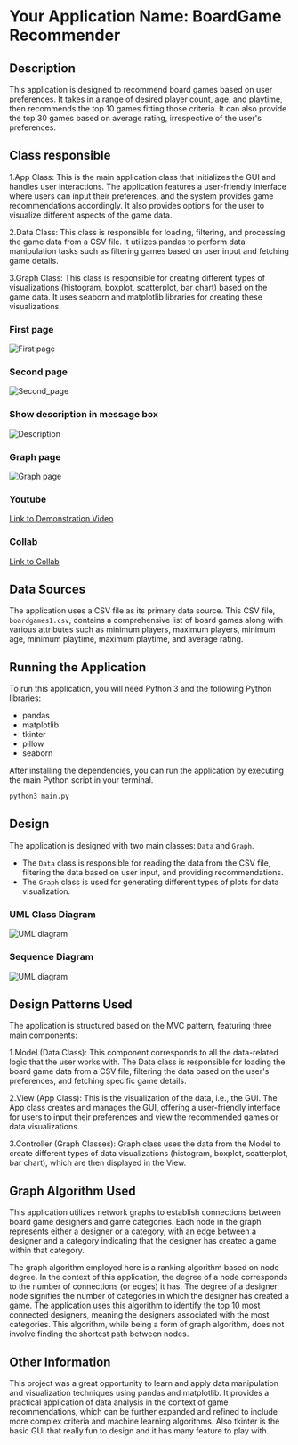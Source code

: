 # Your Application Name: BoardGame Recommender

## Description
This application is designed to recommend board games based on user preferences. It takes in a range of desired player count, age, and playtime, then recommends the top 10 games fitting those criteria. It can also provide the top 30 games based on average rating, irrespective of the user's preferences.

## Class responsible
1.App Class: This is the main application class that initializes the GUI and handles user interactions. The application features a user-friendly interface where users can input their preferences, and the system provides game recommendations accordingly. It also provides options for the user to visualize different aspects of the game data.

2.Data Class: This class is responsible for loading, filtering, and processing the game data from a CSV file. It utilizes pandas to perform data manipulation tasks such as filtering games based on user input and fetching game details.

3.Graph Class: This class is responsible for creating different types of visualizations (histogram, boxplot, scatterplot, bar chart) based on the game data. It uses seaborn and matplotlib libraries for creating these visualizations.
### First page
![First page](C:\Users\Win10\Desktop\Recommender_board_game\begin_page.jpg)
### Second page
![Second_page](C:\Users\Win10\Desktop\Recommender_board_game\DisplayandInput_page.jpg)
### Show description in message box
![Description](C:\Users\Win10\Desktop\Recommender_board_game\show_descrip.jpg)
### Graph page
![Graph page](C:\Users\Win10\Desktop\Recommender_board_game\graph_page.jpg)
### Youtube
[Link to Demonstration Video](https://youtu.be/OWciqqhSyDY)
### Collab
[Link to Collab](https://colab.research.google.com/drive/12rfFFbjrDwmkwoZ3O9sEsIG2XeIuCg70?usp=sharing)
## Data Sources
The application uses a CSV file as its primary data source. This CSV file, `boardgames1.csv`, contains a comprehensive list of board games along with various attributes such as minimum players, maximum players, minimum age, minimum playtime, maximum playtime, and average rating.

## Running the Application
To run this application, you will need Python 3 and the following Python libraries:
- pandas
- matplotlib
- tkinter
- pillow
- seaborn

After installing the dependencies, you can run the application by executing the main Python script in your terminal.

```bash
python3 main.py
```

## Design
The application is designed with two main classes: `Data` and `Graph`.

- The `Data` class is responsible for reading the data from the CSV file, filtering the data based on user input, and providing recommendations.
- The `Graph` class is used for generating different types of plots for data visualization.

### UML Class Diagram
![UML diagram](C:\Users\Win10\Desktop\Recommender_board_game\boardgames_uml.jpg)

### Sequence Diagram
![UML diagram](C:\Users\Win10\Desktop\Recommender_board_game\boardgames_sequence_diagram.png)

## Design Patterns Used
The application is structured based on the MVC pattern, featuring three main components:

1.Model (Data Class): This component corresponds to all the data-related logic that the user works with. The Data class is responsible for loading the board game data from a CSV file, filtering the data based on the user's preferences, and fetching specific game details.

2.View (App Class): This is the visualization of the data, i.e., the GUI. The App class creates and manages the GUI, offering a user-friendly interface for users to input their preferences and view the recommended games or data visualizations.

3.Controller (Graph Classes): Graph class uses the data from the Model to create different types of data visualizations (histogram, boxplot, scatterplot, bar chart), which are then displayed in the View.

## Graph Algorithm Used
This application utilizes network graphs to establish connections between board game designers and game categories. Each node in the graph represents either a designer or a category, with an edge between a designer and a category indicating that the designer has created a game within that category.

The graph algorithm employed here is a ranking algorithm based on node degree. In the context of this application, the degree of a node corresponds to the number of connections (or edges) it has. The degree of a designer node signifies the number of categories in which the designer has created a game. The application uses this algorithm to identify the top 10 most connected designers, meaning the designers associated with the most categories. This algorithm, while being a form of graph algorithm, does not involve finding the shortest path between nodes.

## Other Information
This project was a great opportunity to learn and apply data manipulation and visualization techniques using pandas and matplotlib. It provides a practical application of data analysis in the context of game recommendations, which can be further expanded and refined to include more complex criteria and machine learning algorithms. Also tkinter is the basic GUI that really fun to design and it has many feature to play with.